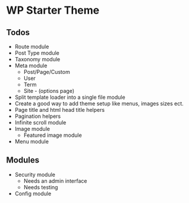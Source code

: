 # WP Starter Theme

## Todos
- Route module
- Post Type module
- Taxonomy module
- Meta module
    - Post/Page/Custom
    - User
    - Term
    - Site - (options page)
- Split template loader into a single file module
- Create a good way to add theme setup like menus, images sizes ect. 
- Page title and html head title helpers
- Pagination helpers
- Infinite scroll module
- Image module
    - Featured image module
- Menu module

## Modules
- Security module
    - Needs an admin interface
    - Needs testing
- Config module